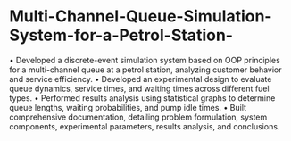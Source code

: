 # Multi-Channel-Queue-Simulation-System-for-a-Petrol-Station-

• Developed a discrete-event simulation system based on OOP principles for a multi-channel queue at a petrol station, analyzing
  customer behavior and service efficiency.
• Developed an experimental design to evaluate queue dynamics, service times, and waiting times across different fuel types.
• Performed results analysis using statistical graphs to determine queue lengths, waiting probabilities, and pump idle times.
• Built comprehensive documentation, detailing problem formulation, system components, experimental parameters, 
results analysis, and conclusions.
